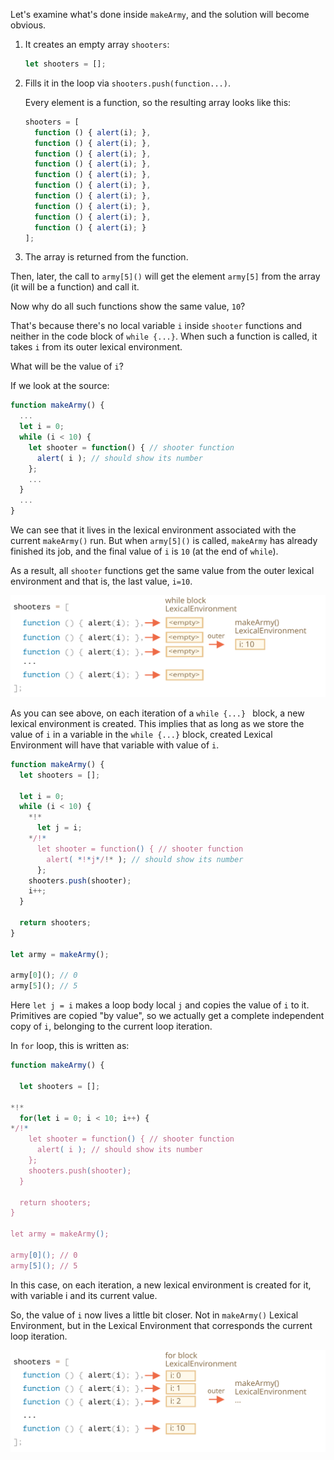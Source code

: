 
Let's examine what's done inside `makeArmy`, and the solution will become obvious.

1. It creates an empty array `shooters`:

    ```js
    let shooters = [];
    ```
2. Fills it in the loop via `shooters.push(function...)`.

    Every element is a function, so the resulting array looks like this:

    ```js no-beautify
    shooters = [
      function () { alert(i); },
      function () { alert(i); },
      function () { alert(i); },
      function () { alert(i); },
      function () { alert(i); },
      function () { alert(i); },
      function () { alert(i); },
      function () { alert(i); },
      function () { alert(i); },
      function () { alert(i); }
    ];
    ```

3. The array is returned from the function.

Then, later, the call to `army[5]()` will get the element `army[5]` from the array (it will be a function) and call it.

Now why do all such functions show the same value, `10`?

That's because there's no local variable `i` inside `shooter` functions and neither in the code block of `while {...}`. When such a function is called, it takes `i` from its outer lexical environment.

What will be the value of `i`?

If we look at the source:

```js
function makeArmy() {
  ...
  let i = 0;
  while (i < 10) {
    let shooter = function() { // shooter function
      alert( i ); // should show its number
    };
    ...
  }
  ...
}
```

We can see that it lives in the lexical environment associated with the current `makeArmy()` run. But when `army[5]()` is called, `makeArmy` has already finished its job, and the final value of `i` is `10` (at the end of `while`).

As a result, all `shooter` functions get the same value from the outer lexical environment and that is, the last value, `i=10`.

![](task-while-lexenv-makearmy.svg)

As you can see above, on each iteration of a `while {...} ` block, a new lexical environment is created. This implies that as long as we store the value of `i` in a variable in the `while {...}` block, created Lexical Environment will have that variable with value of `i`.


```js run
function makeArmy() {
  let shooters = [];

  let i = 0;
  while (i < 10) {
    *!*
      let j = i;
    */!*
      let shooter = function() { // shooter function
        alert( *!*j*/!* ); // should show its number
      };
    shooters.push(shooter);
    i++;
  }

  return shooters;
}

let army = makeArmy();

army[0](); // 0
army[5](); // 5
```

Here `let j = i` makes a loop body local `j` and copies the value of `i` to it. Primitives are copied "by value", so we actually get a complete independent copy of `i`, belonging to the current loop iteration.

In `for` loop, this is written as:

```js run demo
function makeArmy() {

  let shooters = [];

*!*
  for(let i = 0; i < 10; i++) {
*/!*
    let shooter = function() { // shooter function
      alert( i ); // should show its number
    };
    shooters.push(shooter);
  }

  return shooters;
}

let army = makeArmy();

army[0](); // 0
army[5](); // 5
```

In this case, on each iteration, a new lexical environment is created for it, with variable i and its current value.

So, the value of `i` now lives a little bit closer. Not in `makeArmy()` Lexical Environment, but in the Lexical Environment that corresponds the current loop iteration.

![](for-solution-lexenv-makearmy.svg)
